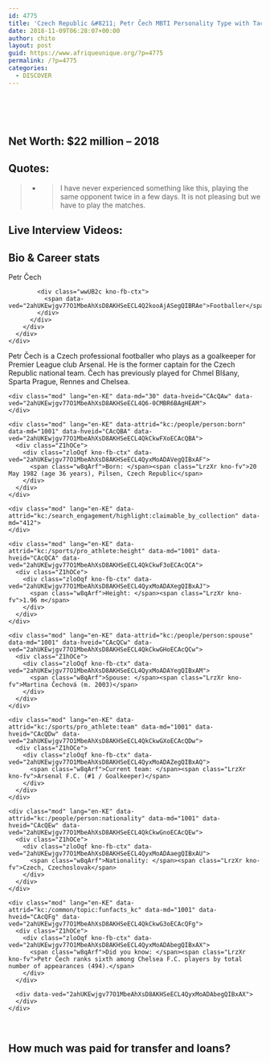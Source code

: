 ```yaml
---
id: 4775
title: 'Czech Republic &#8211; Petr Čech MBTI Personality Type with Tactics, Interview Videos, Career Stats ,News and Net worth'
date: 2018-11-09T06:28:07+00:00
author: chito
layout: post
guid: https://www.afriqueunique.org/?p=4775
permalink: /?p=4775
categories:
  - DISCOVER
---
```

# 

&nbsp;</p> 

# 

## Net Worth: **$22 million &#8211; 2018**

## Quotes:

> <section id="grid" class="root"> 
> 
> <div class="listing_wrapper">
>   <ul class="grid">
>     <li class="qt-item-medium thumbnail qt-grid-item">
>       <div class="wrapper qt-quote-bubble">
>         <div class="">
>           <div class="image">
>             <blockquote class="qt-text-shadow">
>               <p>
>                 I have never experienced something like this, playing the same opponent twice in a few days. It is not pleasing but we have to play the matches.
>               </p>
>             </blockquote>
>           </div>
>         </div>
>       </div>
>     </li>
>   </ul>
> </div></section> 

## Live Interview Videos:





## Bio & Career stats

<div class="kp-header" lang="en-KE" data-ved="2ahUKEwjgv77O1MbeAhXsD8AKHSeECL4Q3z56BAgFEAA">
  <div>
    <div class="kp-hc">
      <div class="NFQFxe viOShc LKPcQc mod" lang="en-KE" data-md="16" data-hveid="CAUQFA" data-ved="2ahUKEwjgv77O1MbeAhXsD8AKHSeECL4QhygoATASegQIBRAU">
        <div class="Ftghae iirjIb">
          <div class="SPZz6b" role="heading" aria-level="3">
            <div class="FxvUNb kno-ecr-pt kno-fb-ctx" data-local-attribute="d3bn" data-ved="2ahUKEwjgv77O1MbeAhXsD8AKHSeECL4Q3B0oATASegQIBRAd">
              Petr Čech
            </div>
            
            <div class="wwUB2c kno-fb-ctx">
              <span data-ved="2ahUKEwjgv77O1MbeAhXsD8AKHSeECL4Q2kooAjASegQIBRAe">Footballer</span>
            </div>
          </div>
        </div>
      </div>
    </div>
  </div>
</div>

<div class="SALvLe farUxc mJ2Mod">
  <div class="i4J0ge">
    <div class="mod" lang="en-KE" data-md="50" data-hveid="CAcQAA" data-ved="2ahUKEwjgv77O1MbeAhXsD8AKHSeECL4QkCkwE3oECAcQAA">
      <div class="hb8SAc kno-fb-ctx" data-hveid="CAcQAQ" data-ved="2ahUKEwjgv77O1MbeAhXsD8AKHSeECL4QziAoADATegQIBxAB">
        <div class="r-ihER_DYU_9Cc">
          <div class="kno-rdesc r-inZr8gMAp6wg" data-t="kno-desc-sh" data-rtid="inZr8gMAp6wg">
            <div>
              Petr Čech is a Czech professional footballer who plays as a goalkeeper for Premier League club Arsenal. He is the former captain for the Czech Republic national team. Čech has previously played for Chmel Blšany, Sparta Prague, Rennes and Chelsea.
            </div>
          </div>
        </div>
      </div>
    </div>
    
    <div class="mod" lang="en-KE" data-md="30" data-hveid="CAcQAw" data-ved="2ahUKEwjgv77O1MbeAhXsD8AKHSeECL4Q6-0CMBR6BAgHEAM">
    </div>
    
    <div class="mod" lang="en-KE" data-attrid="kc:/people/person:born" data-md="1001" data-hveid="CAcQBA" data-ved="2ahUKEwjgv77O1MbeAhXsD8AKHSeECL4QkCkwFXoECAcQBA">
      <div class="Z1hOCe">
        <div class="zloOqf kno-fb-ctx" data-ved="2ahUKEwjgv77O1MbeAhXsD8AKHSeECL4QyxMoADAVegQIBxAF">
          <span class="w8qArf">Born: </span><span class="LrzXr kno-fv">20 May 1982 (age 36 years), Pilsen, Czech Republic</span>
        </div>
      </div>
    </div>
    
    <div class="mod" lang="en-KE" data-attrid="kc:/search_engagement/highlight:claimable_by_collection" data-md="412">
    </div>
    
    <div class="mod" lang="en-KE" data-attrid="kc:/sports/pro_athlete:height" data-md="1001" data-hveid="CAcQCA" data-ved="2ahUKEwjgv77O1MbeAhXsD8AKHSeECL4QkCkwF3oECAcQCA">
      <div class="Z1hOCe">
        <div class="zloOqf kno-fb-ctx" data-ved="2ahUKEwjgv77O1MbeAhXsD8AKHSeECL4QyxMoADAXegQIBxAJ">
          <span class="w8qArf">Height: </span><span class="LrzXr kno-fv">1.96 m</span>
        </div>
      </div>
    </div>
    
    <div class="mod" lang="en-KE" data-attrid="kc:/people/person:spouse" data-md="1001" data-hveid="CAcQCw" data-ved="2ahUKEwjgv77O1MbeAhXsD8AKHSeECL4QkCkwGHoECAcQCw">
      <div class="Z1hOCe">
        <div class="zloOqf kno-fb-ctx" data-ved="2ahUKEwjgv77O1MbeAhXsD8AKHSeECL4QyxMoADAYegQIBxAM">
          <span class="w8qArf">Spouse: </span><span class="LrzXr kno-fv">Martina Čechová (m. 2003)</span>
        </div>
      </div>
    </div>
    
    <div class="mod" lang="en-KE" data-attrid="kc:/sports/pro_athlete:team" data-md="1001" data-hveid="CAcQDw" data-ved="2ahUKEwjgv77O1MbeAhXsD8AKHSeECL4QkCkwGXoECAcQDw">
      <div class="Z1hOCe">
        <div class="zloOqf kno-fb-ctx" data-ved="2ahUKEwjgv77O1MbeAhXsD8AKHSeECL4QyxMoADAZegQIBxAQ">
          <span class="w8qArf">Current team: </span><span class="LrzXr kno-fv">Arsenal F.C. (#1 / Goalkeeper)</span>
        </div>
      </div>
    </div>
    
    <div class="mod" lang="en-KE" data-attrid="kc:/people/person:nationality" data-md="1001" data-hveid="CAcQEw" data-ved="2ahUKEwjgv77O1MbeAhXsD8AKHSeECL4QkCkwGnoECAcQEw">
      <div class="Z1hOCe">
        <div class="zloOqf kno-fb-ctx" data-ved="2ahUKEwjgv77O1MbeAhXsD8AKHSeECL4QyxMoADAaegQIBxAU">
          <span class="w8qArf">Nationality: </span><span class="LrzXr kno-fv">Czech, Czechoslovak</span>
        </div>
      </div>
    </div>
    
    <div class="mod" lang="en-KE" data-attrid="kc:/common/topic:funfacts_kc" data-md="1001" data-hveid="CAcQFg" data-ved="2ahUKEwjgv77O1MbeAhXsD8AKHSeECL4QkCkwG3oECAcQFg">
      <div class="Z1hOCe">
        <div class="zloOqf kno-fb-ctx" data-ved="2ahUKEwjgv77O1MbeAhXsD8AKHSeECL4QyxMoADAbegQIBxAX">
          <span class="w8qArf">Did you know: </span><span class="LrzXr kno-fv">Petr Čech ranks sixth among Chelsea F.C. players by total number of appearances (494).</span>
        </div>
      </div>
      
      <div data-ved="2ahUKEwjgv77O1MbeAhXsD8AKHSeECL4QyxMoADAbegQIBxAX">
      </div>
    </div>
  </div>
</div>

&nbsp;

## How much was paid for transfer and loans?